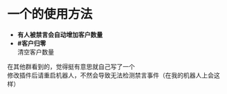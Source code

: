 # 一个的使用方法
<ul type="disc">
  <li><strong>有人被禁言会自动增加客户数量</strong></li>
  <li><strong>#客户归零</strong><br>清空客户数量</li>
</ul>
在其他群看到的，觉得挺有意思就自己写了一个</br>
修改插件后请重启机器人，不然会导致无法检测禁言事件（在我的机器人上会这样）
